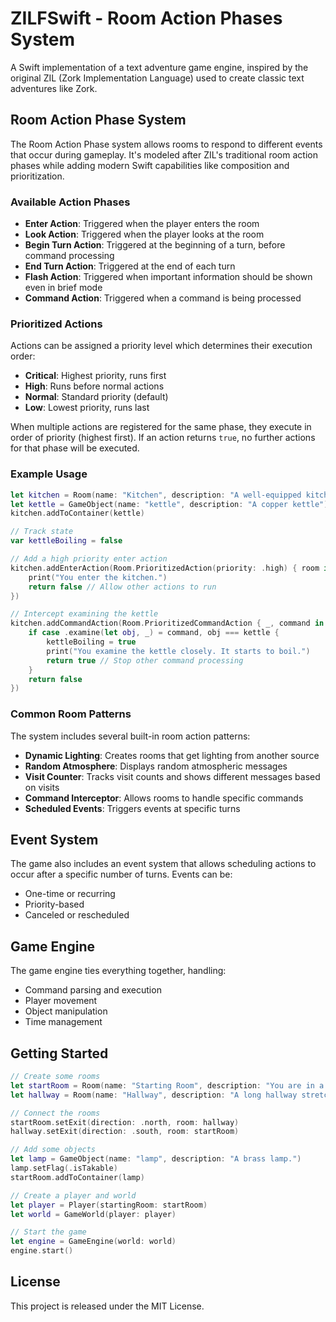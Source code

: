 # ZILFSwift - Room Action Phases System

A Swift implementation of a text adventure game engine, inspired by the original ZIL (Zork Implementation Language) used to create classic text adventures like Zork.

## Room Action Phase System

The Room Action Phase system allows rooms to respond to different events that occur during gameplay. It's modeled after ZIL's traditional room action phases while adding modern Swift capabilities like composition and prioritization.

### Available Action Phases

- **Enter Action**: Triggered when the player enters the room
- **Look Action**: Triggered when the player looks at the room
- **Begin Turn Action**: Triggered at the beginning of a turn, before command processing
- **End Turn Action**: Triggered at the end of each turn
- **Flash Action**: Triggered when important information should be shown even in brief mode
- **Command Action**: Triggered when a command is being processed

### Prioritized Actions

Actions can be assigned a priority level which determines their execution order:

- **Critical**: Highest priority, runs first
- **High**: Runs before normal actions
- **Normal**: Standard priority (default)
- **Low**: Lowest priority, runs last

When multiple actions are registered for the same phase, they execute in order of priority (highest first). If an action returns `true`, no further actions for that phase will be executed.

### Example Usage

```swift
let kitchen = Room(name: "Kitchen", description: "A well-equipped kitchen.")
let kettle = GameObject(name: "kettle", description: "A copper kettle")
kitchen.addToContainer(kettle)

// Track state
var kettleBoiling = false

// Add a high priority enter action
kitchen.addEnterAction(Room.PrioritizedAction(priority: .high) { room in
    print("You enter the kitchen.")
    return false // Allow other actions to run
})

// Intercept examining the kettle
kitchen.addCommandAction(Room.PrioritizedCommandAction { _, command in
    if case .examine(let obj, _) = command, obj === kettle {
        kettleBoiling = true
        print("You examine the kettle closely. It starts to boil.")
        return true // Stop other command processing
    }
    return false
})
```

### Common Room Patterns

The system includes several built-in room action patterns:

- **Dynamic Lighting**: Creates rooms that get lighting from another source
- **Random Atmosphere**: Displays random atmospheric messages
- **Visit Counter**: Tracks visit counts and shows different messages based on visits
- **Command Interceptor**: Allows rooms to handle specific commands
- **Scheduled Events**: Triggers events at specific turns

## Event System

The game also includes an event system that allows scheduling actions to occur after a specific number of turns. Events can be:

- One-time or recurring
- Priority-based
- Canceled or rescheduled

## Game Engine

The game engine ties everything together, handling:

- Command parsing and execution
- Player movement
- Object manipulation
- Time management

## Getting Started

```swift
// Create some rooms
let startRoom = Room(name: "Starting Room", description: "You are in a small room.")
let hallway = Room(name: "Hallway", description: "A long hallway stretches before you.")

// Connect the rooms
startRoom.setExit(direction: .north, room: hallway)
hallway.setExit(direction: .south, room: startRoom)

// Add some objects
let lamp = GameObject(name: "lamp", description: "A brass lamp.")
lamp.setFlag(.isTakable)
startRoom.addToContainer(lamp)

// Create a player and world
let player = Player(startingRoom: startRoom)
let world = GameWorld(player: player)

// Start the game
let engine = GameEngine(world: world)
engine.start()
```

## License

This project is released under the MIT License.
